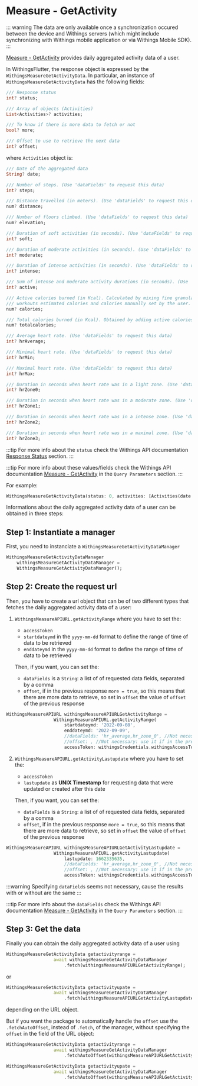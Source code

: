 # Measure - GetActivity

::: warning
The data are only available once a synchronization occured between the device and Withings servers (which might include synchronizing with Withings mobile application or via Withings Mobile SDK).
:::

[Measure - GetActivity](https://developer.withings.com/api-reference/#operation/measurev2-getactivity) provides daily aggregated activity data of a user.

In WithingsFlutter, the response object is expressed by the `WithingsMeasureGetActivityData`. In particular, an instance of `WithingsMeasureGetActivityData` has the following fields:

```dart
/// Response status
int? status;

/// Array of objects (Activities)
List<Activities>? activities;

/// To know if there is more data to fetch or not
bool? more;

/// Offset to use to retrieve the next data
int? offset;
```
where `Activities` object is:

```dart
/// Date of the aggregated data
String? date;

/// Number of steps. (Use 'dataFields' to request this data)
int? steps;

/// Distance travelled (in meters). (Use 'dataFields' to request this data)
num? distance;

/// Number of floors climbed. (Use 'dataFields' to request this data)
num? elevation;

/// Duration of soft activities (in seconds). (Use 'dataFields' to request this data)
int? soft;

/// Duration of moderate activities (in seconds). (Use 'dataFields' to request this data)
int? moderate;

/// Duration of intense activities (in seconds). (Use 'dataFields' to request this data)
int? intense;

/// Sum of intense and moderate activity durations (in seconds). (Use 'dataFields' to request this data)
int? active;

/// Active calories burned (in Kcal). Calculated by mixing fine granularity calories estimation,
/// workouts estimated calories and calories manually set by the user. (Use 'dataFields' to request this data)
num? calories;

/// Total calories burned (in Kcal). Obtained by adding active calories and passive calories
num? totalcalories;

/// Average heart rate. (Use 'dataFields' to request this data)
int? hrAverage;

/// Minimal heart rate. (Use 'dataFields' to request this data)
int? hrMin;

/// Maximal heart rate. (Use 'dataFields' to request this data)
int? hrMax;

/// Duration in seconds when heart rate was in a light zone. (Use 'dataFields' to request this data)
int? hrZone0;

/// Duration in seconds when heart rate was in a moderate zone. (Use 'dataFields' to request this data)
int? hrZone1;

/// Duration in seconds when heart rate was in a intense zone. (Use 'dataFields' to request this data)
int? hrZone2;

/// Duration in seconds when heart rate was in a maximal zone. (Use 'dataFields' to request this data)
int? hrZone3;
```

:::tip
For more info about the `status` check the Withings API documentation [Response Status](https://developer.withings.com/api-reference#section/Response-status) section.
:::

:::tip
For more info about these values/fields check the Withings API documentation [Measure - GetActivity](https://developer.withings.com/api-reference/#operation/measurev2-getactivity) in the `Query Parameters` section.
:::

For example:
```dart
WithingsMeasureGetActivityData(status: 0, activities: [Activities(date: 2022-09-08, steps: 643, distance: 504.75, elevation: 9.79, soft: 3600, moderate: 0, intense: 0, active: 0, calories: 19.679, totalcalories: 1656.683, hr_average: null, hr_min: null, hr_max: null, hr_zone_0: null, hr_zone_1: null, hr_zone_2: null, hr_zone_3: null, ), Activities(date: 2022-09-09, steps: 11969, distance: 15090.547, elevation: 141.12, soft: 4500, moderate: 420, intense: 3780, active: 4200, calories: 1012.122, totalcalories: 2653.711, hr_average: null, hr_min: null, hr_max: null, hr_zone_0: null, hr_zone_1: null, hr_zone_2: null, hr_zone_3: null, )], more: false, offset: 0, )
```
Informations about the daily aggregated activity data of a user can be obtained in three steps:

## Step 1: Instantiate a manager

First, you need to instanciate a `WithingsMeasureGetActivityDataManager`
```dart
WithingsMeasureGetActivityDataManager
    withingsMeasureGetActivityDataManager =
    WithingsMeasureGetActivityDataManager();
```

## Step 2: Create the request url
Then, you have to create a url object that can be of two different types that fetches the daily aggregated activity data of a user:
1. `WithingsMeasureAPIURL.getActivityRange` where you have to set the:
    * `accessToken`
    * `startdateymd` in the `yyyy-mm-dd` format to define the range of time of data to be retrieved
    * `enddateymd` in the `yyyy-mm-dd` format to define the range of time of data to be retrieved

    Then, if you want, you can set the:
    * `dataFields` is a `String`: a list of of requested data fields, separated by a comma
    * `offset`, if in the previous response `more = true`, so this means that there are more data to retrieve, so set in `offset` the value of `offset` of the previous response

```dart
WithingsMeasureAPIURL withingsMeasureAPIURLGetActivityRange =
                  WithingsMeasureAPIURL.getActivityRange(
                      startdateymd: '2022-09-08',
                      enddateymd: '2022-09-09',
                      //dataFields: 'hr_average,hr_zone_0', //Not necessary
                      //offset: , //Not necessary: use it if in the previous response more = true and insert here the value of offset
                      accessToken: withingsCredentials.withingsAccessToken);
```

2. `WithingsMeasureAPIURL.getActivityLastupdate` where you have to set the:
    * `accessToken`
    * `lastupdate` as **UNIX Timestamp** for requesting data that were updated or created after this date

    Then, if you want, you can set the:
    * `dataFields` is a `String`: a list of of requested data fields, separated by a comma
    * `offset`, if in the previous response `more = true`, so this means that there are more data to retrieve, so set in `offset` the value of `offset` of the previous response

```dart
WithingsMeasureAPIURL withingsMeasureAPIURLGetActivityLastupdate =
                  WithingsMeasureAPIURL.getActivityLastupdate(
                      lastupdate: 1662335635,
                      //dataFields: 'hr_average,hr_zone_0', //Not necessary
                      //offset: , //Not necessary: use it if in the previous response more = true and insert here the value of offset
                      accessToken: withingsCredentials.withingsAccessToken);
```

:::warning
Specifying `dataFields` seems not necessary, cause the results with or without are the same
:::

:::tip
For more info about the `dataFields` check the Withings API documentation [Measure - GetActivity](https://developer.withings.com/api-reference/#operation/measurev2-getactivity) in the `Query Parameters` section.
:::

## Step 3: Get the data
Finally you can obtain the daily aggregated activity data of a user using

```dart
WithingsMeasureGetActivityData getactivityrange =
                  await withingsMeasureGetActivityDataManager
                      .fetch(withingsMeasureAPIURLGetActivityRange);
```
or

```dart
WithingsMeasureGetActivityData getactivityupate =
                  await withingsMeasureGetActivityDataManager
                      .fetch(withingsMeasureAPIURLGetActivityLastupdate);
```
depending on the URL object.

But if you want the package to automatically handle the `offset` use the `.fetchAutoOffset`, instead of `.fetch`, of the manager, without specifying the `offset` in the field of the URL object:

```dart
WithingsMeasureGetActivityData getactivityrange =
                  await withingsMeasureGetActivityDataManager
                      .fetchAutoOffset(withingsMeasureAPIURLGetActivityRange);
```
```dart
WithingsMeasureGetActivityData getactivityupate =
                  await withingsMeasureGetActivityDataManager
                      .fetchAutoOffset(withingsMeasureAPIURLGetActivityLastupdate);
```